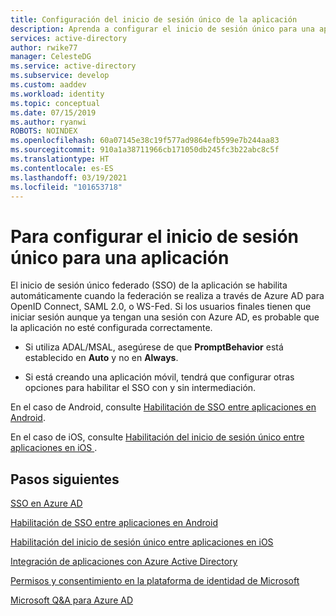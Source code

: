 ```yaml
---
title: Configuración del inicio de sesión único de la aplicación
description: Aprenda a configurar el inicio de sesión único para una aplicación personalizada desarrollada y registrada con Azure AD.
services: active-directory
author: rwike77
manager: CelesteDG
ms.service: active-directory
ms.subservice: develop
ms.custom: aaddev
ms.workload: identity
ms.topic: conceptual
ms.date: 07/15/2019
ms.author: ryanwi
ROBOTS: NOINDEX
ms.openlocfilehash: 60a07145e38c19f577ad9864efb599e7b244aa83
ms.sourcegitcommit: 910a1a38711966cb171050db245fc3b22abc8c5f
ms.translationtype: HT
ms.contentlocale: es-ES
ms.lasthandoff: 03/19/2021
ms.locfileid: "101653718"
---
```

# <a name="how-to-configure-single-sign-on-for-an-application"></a>Para configurar el inicio de sesión único para una aplicación

El inicio de sesión único federado (SSO) de la aplicación se habilita automáticamente cuando la federación se realiza a través de Azure AD para OpenID Connect, SAML 2.0, o WS-Fed. Si los usuarios finales tienen que iniciar sesión aunque ya tengan una sesión con Azure AD, es probable que la aplicación no esté configurada correctamente.

* Si utiliza ADAL/MSAL, asegúrese de que **PromptBehavior** está establecido en **Auto** y no en **Always**.

* Si está creando una aplicación móvil, tendrá que configurar otras opciones para habilitar el SSO con y sin intermediación.

En el caso de Android, consulte [Habilitación de SSO entre aplicaciones en Android](../azuread-dev/howto-v1-enable-sso-android.md).<br>

En el caso de iOS, consulte [Habilitación del inicio de sesión único entre aplicaciones en iOS ](../azuread-dev/howto-v1-enable-sso-ios.md).

## <a name="next-steps"></a>Pasos siguientes

[SSO en Azure AD](../manage-apps/what-is-single-sign-on.md)<br>

[Habilitación de SSO entre aplicaciones en Android](../azuread-dev/howto-v1-enable-sso-android.md)<br>

[Habilitación del inicio de sesión único entre aplicaciones en iOS](../azuread-dev/howto-v1-enable-sso-ios.md)<br>

[Integración de aplicaciones con Azure Active Directory](./quickstart-register-app.md)<br>

[Permisos y consentimiento en la plataforma de identidad de Microsoft](./v2-permissions-and-consent.md)<br>

[Microsoft Q&A para Azure AD](/answers/topics/azure-active-directory.html)